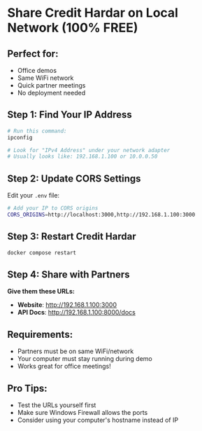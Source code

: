 # Share Credit Hardar on Local Network (100% FREE)

## Perfect for: 
- Office demos
- Same WiFi network
- Quick partner meetings
- No deployment needed

## Step 1: Find Your IP Address

```powershell
# Run this command:
ipconfig

# Look for "IPv4 Address" under your network adapter
# Usually looks like: 192.168.1.100 or 10.0.0.50
```

## Step 2: Update CORS Settings

Edit your `.env` file:
```bash
# Add your IP to CORS origins
CORS_ORIGINS=http://localhost:3000,http://192.168.1.100:3000
```

## Step 3: Restart Credit Hardar

```bash
docker compose restart
```

## Step 4: Share with Partners

**Give them these URLs:**
- **Website**: http://192.168.1.100:3000
- **API Docs**: http://192.168.1.100:8000/docs

## Requirements:
- Partners must be on same WiFi/network
- Your computer must stay running during demo
- Works great for office meetings!

## Pro Tips:
- Test the URLs yourself first
- Make sure Windows Firewall allows the ports
- Consider using your computer's hostname instead of IP
